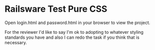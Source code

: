 # Railsware Test Pure CSS
Open login.html and password.html in your browser to view the project.

For the reviewer I'd like to say I'm ok to adopting to whatever styling standards you have and also I can redo the task if you think that is necessary.
